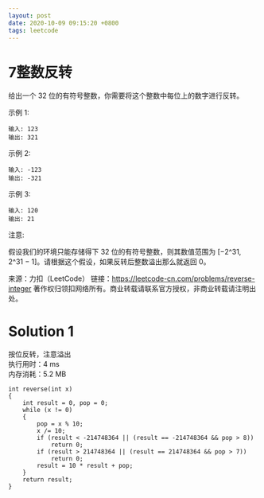 ```yaml
---
layout: post
date: 2020-10-09 09:15:20 +0800
tags: leetcode
---
```


# 7整数反转

给出一个 32 位的有符号整数，你需要将这个整数中每位上的数字进行反转。

示例 1:
```
输入: 123
输出: 321
```
示例 2:
```
输入: -123
输出: -321
```
示例 3:
```
输入: 120
输出: 21
```
注意:

假设我们的环境只能存储得下 32 位的有符号整数，则其数值范围为 [−2^31,  2^31 − 1]。请根据这个假设，如果反转后整数溢出那么就返回 0。

来源：力扣（LeetCode）
链接：https://leetcode-cn.com/problems/reverse-integer
著作权归领扣网络所有。商业转载请联系官方授权，非商业转载请注明出处。

# Solution 1
按位反转，注意溢出  
执行用时：4 ms  
内存消耗：5.2 MB  
```
int reverse(int x)
{
    int result = 0, pop = 0;
    while (x != 0)
    {
        pop = x % 10;
        x /= 10;
        if (result < -214748364 || (result == -214748364 && pop > 8))
            return 0;
        if (result > 214748364 || (result == 214748364 && pop > 7))
            return 0;
        result = 10 * result + pop;
    }
    return result;
}
```
